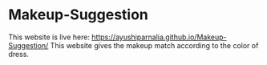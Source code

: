 # Makeup-Suggestion
This website is live here: https://ayushiparnalia.github.io/Makeup-Suggestion/
This website gives the makeup match according to the color of dress.
